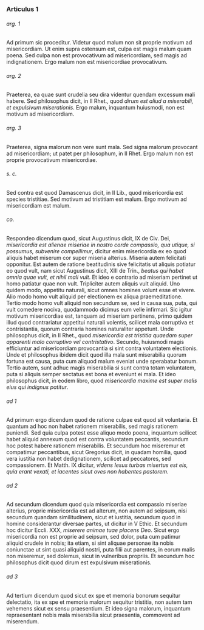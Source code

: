 ### Articulus 1

###### arg. 1
Ad primum sic proceditur. Videtur quod malum non sit proprie motivum ad misericordiam. Ut enim supra ostensum est, culpa est magis malum quam poena. Sed culpa non est provocativum ad misericordiam, sed magis ad indignationem. Ergo malum non est misericordiae provocativum.

###### arg. 2
Praeterea, ea quae sunt crudelia seu dira videntur quendam excessum mali habere. Sed philosophus dicit, in II Rhet., quod *dirum est aliud a miserabili, et expulsivum miserationis*. Ergo malum, inquantum huiusmodi, non est motivum ad misericordiam.

###### arg. 3
Praeterea, signa malorum non vere sunt mala. Sed signa malorum provocant ad misericordiam; ut patet per philosophum, in II Rhet. Ergo malum non est proprie provocativum misericordiae.

###### s. c.
Sed contra est quod Damascenus dicit, in II Lib., quod misericordia est species tristitiae. Sed motivum ad tristitiam est malum. Ergo motivum ad misericordiam est malum.

###### co.
Respondeo dicendum quod, sicut Augustinus dicit, IX de Civ. Dei, *misericordia est alienae miseriae in nostro corde compassio, qua utique, si possumus, subvenire compellimur*, dicitur enim misericordia ex eo quod aliquis habet miserum cor super miseria alterius. Miseria autem felicitati opponitur. Est autem de ratione beatitudinis sive felicitatis ut aliquis potiatur eo quod vult, nam sicut Augustinus dicit, XIII de Trin., *beatus qui habet omnia quae vult, et nihil mali vult*. Et ideo e contrario ad miseriam pertinet ut homo patiatur quae non vult. Tripliciter autem aliquis vult aliquid. Uno quidem modo, appetitu naturali, sicut omnes homines volunt esse et vivere. Alio modo homo vult aliquid per electionem ex aliqua praemeditatione. Tertio modo homo vult aliquid non secundum se, sed in causa sua, puta, qui vult comedere nociva, quodammodo dicimus eum velle infirmari. Sic igitur motivum misericordiae est, tanquam ad miseriam pertinens, primo quidem illud quod contrariatur appetitui naturali volentis, scilicet mala corruptiva et contristantia, quorum contraria homines naturaliter appetunt. Unde philosophus dicit, in II Rhet., quod *misericordia est tristitia quaedam super apparenti malo corruptivo vel contristativo*. Secundo, huiusmodi magis efficiuntur ad misericordiam provocantia si sint contra voluntatem electionis. Unde et philosophus ibidem dicit quod illa mala sunt miserabilia quorum fortuna est causa, puta cum aliquod malum eveniat unde sperabatur bonum. Tertio autem, sunt adhuc magis miserabilia si sunt contra totam voluntatem, puta si aliquis semper sectatus est bona et eveniunt ei mala. Et ideo philosophus dicit, in eodem libro, quod *misericordia maxime est super malis eius qui indignus patitur*.

###### ad 1
Ad primum ergo dicendum quod de ratione culpae est quod sit voluntaria. Et quantum ad hoc non habet rationem miserabilis, sed magis rationem puniendi. Sed quia culpa potest esse aliquo modo poena, inquantum scilicet habet aliquid annexum quod est contra voluntatem peccantis, secundum hoc potest habere rationem miserabilis. Et secundum hoc miseremur et compatimur peccantibus, sicut Gregorius dicit, in quadam homilia, quod vera iustitia non habet dedignationem, scilicet ad peccatores, sed compassionem. Et Matth. IX dicitur, *videns Iesus turbas misertus est eis, quia erant vexati, et iacentes sicut oves non habentes pastorem*.

###### ad 2
Ad secundum dicendum quod quia misericordia est compassio miseriae alterius, proprie misericordia est ad alterum, non autem ad seipsum, nisi secundum quandam similitudinem, sicut et iustitia, secundum quod in homine considerantur diversae partes, ut dicitur in V Ethic. Et secundum hoc dicitur Eccli. XXX, *miserere animae tuae placens Deo*. Sicut ergo misericordia non est proprie ad seipsum, sed dolor, puta cum patimur aliquid crudele in nobis; ita etiam, si sint aliquae personae ita nobis coniunctae ut sint quasi aliquid nostri, puta filii aut parentes, in eorum malis non miseremur, sed dolemus, sicut in vulneribus propriis. Et secundum hoc philosophus dicit quod dirum est expulsivum miserationis.

###### ad 3
Ad tertium dicendum quod sicut ex spe et memoria bonorum sequitur delectatio, ita ex spe et memoria malorum sequitur tristitia, non autem tam vehemens sicut ex sensu praesentium. Et ideo signa malorum, inquantum repraesentant nobis mala miserabilia sicut praesentia, commovent ad miserendum.


